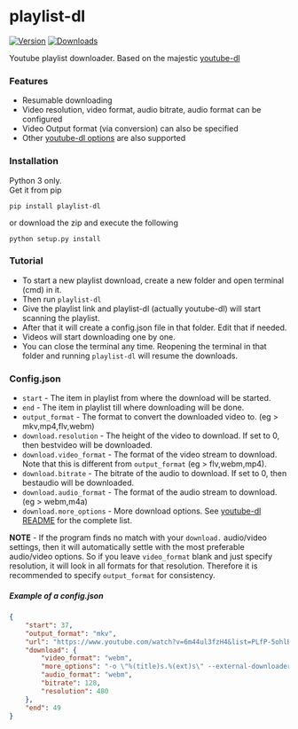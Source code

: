 # playlist-dl

[![Version](https://img.shields.io/pypi/v/playlist-dl.svg)](https://pypi.python.org/pypi/playlist-dl)
[![Downloads](https://img.shields.io/pypi/dw/playlist-dl.svg)](https://pypi.python.org/pypi/playlist-dl)

Youtube playlist downloader. Based on the majestic [youtube-dl](http://youtube-dl.org/)


### Features

* Resumable downloading
* Video resolution, video format, audio bitrate, audio format can be configured
* Video Output format (via conversion) can also be specified
* Other [youtube-dl options](https://github.com/rg3/youtube-dl/blob/master/README.md) are also supported


### Installation

Python 3 only.  
Get it from pip
```
pip install playlist-dl
```

or download the zip and execute the following
```
python setup.py install
```


### Tutorial

* To start a new playlist download, create a new folder and open terminal (cmd) in it.
* Then run `playlist-dl`
* Give the playlist link and playlist-dl (actually youtube-dl) will start scanning the playlist.
* After that it will create a config.json file in that folder. Edit that if needed.
* Videos will start downloading one by one.
* You can close the terminal any time. Reopening the terminal in that folder and running `playlist-dl` will resume the downloads.


### Config.json

* `start` - The item in playlist from where the download will be started.
* `end` - The item in playlist till where downloading will be done.
* `output_format` - The format to convert the downloaded video to. (eg > mkv,mp4,flv,webm)
* `download.resolution` - The height of the video to download. If set to 0, then bestvideo will be downloaded.
* `download.video_format` - The format of the video stream to download. Note that this is different from `output_format` (eg > flv,webm,mp4).
* `download.bitrate` - The bitrate of the audio to download. If set to 0, then bestaudio will be downloaded.
* `download.audio_format` - The format of the audio stream to download. (eg > webm,m4a)
* `download.more_options` - More download options. See [youtube-dl README](https://github.com/rg3/youtube-dl/blob/master/README.md) for the complete list.

**NOTE** - If the program finds no match with your `download.` audio/video settings, then it will automatically settle with the most preferable audio/video options. So if you leave `video_format` blank and just specify resolution, it will look in all formats for that resolution. Therefore it is recommended to specify `output_format` for consistency.


##### Example of a config.json

```json
{
    "start": 37,
    "output_format": "mkv",
    "url": "https://www.youtube.com/watch?v=6m44ul3fzH4&list=PLfP-5ohlBRxXUWCJRrR0i4Eft02OB_XkE&index=1",
    "download": {
        "video_format": "webm",
        "more_options": "-o \"%(title)s.%(ext)s\" --external-downloader aria2c --external-downloader-args \"-x 16 -s 16 -k 5M\"",
        "audio_format": "webm",
        "bitrate": 128,
        "resolution": 480
    },
    "end": 49
}
```

